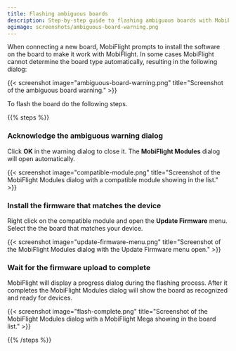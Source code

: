 ```yaml
---
title: Flashing ambiguous boards
description: Step-by-step guide to flashing ambiguous boards with MobiFlight.
ogimage: screenshots/ambiguous-board-warning.png
---
```


When connecting a new board, MobiFlight prompts to install the software on the board to make it work with MobiFlight. In some cases
MobiFlight cannot determine the board type automatically, resulting in the following dialog:

{{< screenshot image="ambiguous-board-warning.png" title="Screenshot of the ambiguous board warning." >}}

To flash the board do the following steps.

{{% steps %}}

### Acknowledge the ambiguous warning dialog

Click **OK** in the warning dialog to close it. The **MobiFlight Modules** dialog will open automatically.

{{< screenshot image="compatible-module.png" title="Screenshot of the MobiFlight Modules dialog with a compatible module showing in the list." >}}

### Install the firmware that matches the device

Right click on the compatible module and open the **Update Firmware** menu. Select the the board that matches your device.

{{< screenshot image="update-firmware-menu.png" title="Screenshot of the MobiFlight Modules dialog with the Update Firmware menu open." >}}

### Wait for the firmware upload to complete

MobiFlight will display a progress dialog during the flashing process. After it completes the MobiFlight Modules dialog will
show the board as recognized and ready for devices.

{{< screenshot image="flash-complete.png" title="Screenshot of the MobiFlight Modules dialog with a MobiFlight Mega showing in the board list." >}}

{{% /steps %}}
